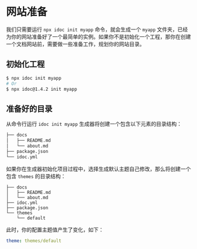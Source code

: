 网站准备
===

我们只需要运行 `npx idoc init myapp` 命令，就会生成一个 `myapp` 文件夹，已经为你的网站准备好了一个最简单的实例。如果你不是初始化一个工程，那你在创建一个文档网站前，需要做一些准备工作，规划你的网站目录。

## 初始化工程

```bash
$ npx idoc init myapp
# Or
$ npx idoc@1.4.2 init myapp
```

## 准备好的目录

从命令行运行 `idoc init myapp` 生成器将创建一个包含以下元素的目录结构：

```bash
├── docs
│   ├── README.md
│   └── about.md
├── package.json
└── idoc.yml
```

如果你在生成器初始化项目过程中，选择生成默认主题自己修改，那么将创建一个包含 `themes` 的目录结构：

```
├── docs
│   ├── README.md
│   └── about.md
├── idoc.yml
├── package.json
└── themes
    └── default
```

此时，你的配置主题值产生了变化，如下：

```yml
theme: themes/default
```